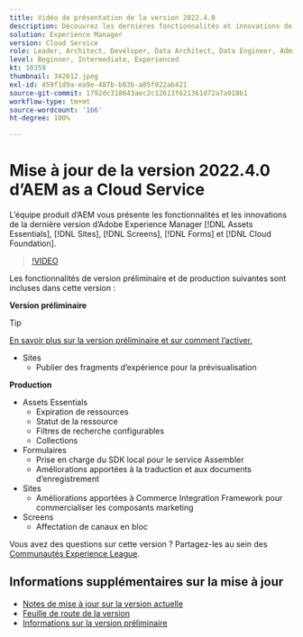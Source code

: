 ```yaml
---
title: Vidéo de présentation de la version 2022.4.0
description: Découvrez les dernières fonctionnalités et innovations de la version 2022-4-0 d’Adobe Experience Manager  [!DNL Assets Essentials], [!DNL Sites], [!DNL Screens], [!DNL Forms]  et  [!DNL Cloud Foundation].
solution: Experience Manager
version: Cloud Service
role: Leader, Architect, Developer, Data Architect, Data Engineer, Admin, User
level: Beginner, Intermediate, Experienced
kt: 10359
thumbnail: 342612.jpeg
exl-id: 459f1d9a-ea9e-487b-b83b-a85f022ab421
source-git-commit: 1792dc318643aec2c12613f621361d72a7a918b1
workflow-type: tm+mt
source-wordcount: '166'
ht-degree: 100%

---
```


# Mise à jour de la version 2022.4.0 d’AEM as a Cloud Service

L’équipe produit d’AEM vous présente les fonctionnalités et les innovations de la dernière version d’Adobe Experience Manager [!DNL Assets Essentials], [!DNL Sites], [!DNL Screens], [!DNL Forms] et [!DNL Cloud Foundation].

>[!VIDEO](https://video.tv.adobe.com/v/342612/?quality=12&learn=on)

Les fonctionnalités de version préliminaire et de production suivantes sont incluses dans cette version :

**Version préliminaire**

>[!TIP]
>
>[En savoir plus sur la version préliminaire et sur comment l’activer.](https://experienceleague.adobe.com/docs/experience-manager-cloud-service/content/release-notes/prerelease.html?lang=fr)

* Sites
   * Publier des fragments d’expérience pour la prévisualisation

**Production**

* Assets Essentials
   * Expiration de ressources
   * Statut de la ressource
   * Filtres de recherche configurables
   * Collections
* Formulaires
   * Prise en charge du SDK local pour le service Assembler
   * Améliorations apportées à la traduction et aux documents d’enregistrement
* Sites
   * Améliorations apportées à Commerce Integration Framework pour commercialiser les composants marketing
* Screens
   * Affectation de canaux en bloc

Vous avez des questions sur cette version ?  Partagez-les au sein des [Communautés Experience League](https://adobe.ly/3LO0gOo).

## Informations supplémentaires sur la mise à jour

* [Notes de mise à jour sur la version actuelle](https://experienceleague.adobe.com/docs/experience-manager-cloud-service/content/release-notes/home.html?lang=fr)
* [Feuille de route de la version](https://experienceleague.adobe.com/docs/experience-manager-release-information/aem-release-updates/update-releases-roadmap.html?lang=fr)
* [Informations sur la version préliminaire](https://experienceleague.adobe.com/docs/experience-manager-cloud-service/content/release-notes/prerelease.html?lang=fr)
